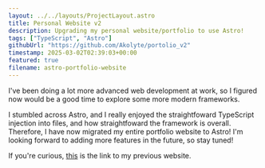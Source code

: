 ```yaml
---
layout: ../../layouts/ProjectLayout.astro
title: Personal Website v2
description: Upgrading my personal website/portfolio to use Astro!
tags: ["TypeScript", "Astro"]
githubUrl: "https://github.com/Akolyte/portolio_v2"
timestamp: 2025-03-02T02:39:03+00:00
featured: true
filename: astro-portfolio-website
---
```


I've been doing a lot more advanced web development at work, so I figured now would be a good time to explore some more modern frameworks.

I stumbled across Astro, and I really enjoyed the straightfoward TypeScript injection into files, and how straightfoward the framework is overall. Therefore, I have now migrated my entire portfolio website to Astro! I'm looking forward to adding more features in the future, so stay tuned!

If you're curious, [this](https://akolyte.github.io/) is the link to my previous website.

